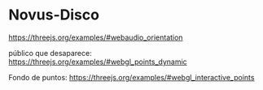# Novus-Disco

https://threejs.org/examples/#webaudio_orientation

público que desaparece:
https://threejs.org/examples/#webgl_points_dynamic

Fondo de puntos:
https://threejs.org/examples/#webgl_interactive_points

